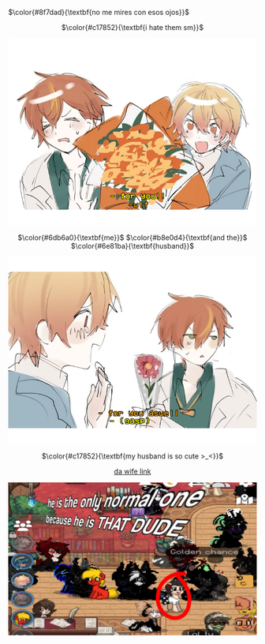 <!-- skibidi -->

$\color{#8f7dad}{\textbf{no me mires con esos ojos}}$

<p align="center">
$\color{#c17852}{\textbf{i hate them sm}}$

<p align="center">
<img src="foryou.png" alt="me and wife">

<p align="center">
$\color{#6db6a0}{\textbf{me}}$ $\color{#b8e0d4}{\textbf{and the}}$ $\color{#6e81ba}{\textbf{husband}}$

<p align="center">
<img src="foryouaswell.png" alt="me and wife">

<p align="center">
$\color{#c17852}{\textbf{my husband is so cute >_<}}$ 

<div align="center">

[da wife link](https://github.com/your-reader)



<img src="that dude.png" alt="THAT DUDE">



<!---
valentineserenade/valentineserenade is a ✨ special ✨ repository because its `README.md` (this file) appears on your GitHub profile.
You can click the Preview link to take a look at your changes.
--->
